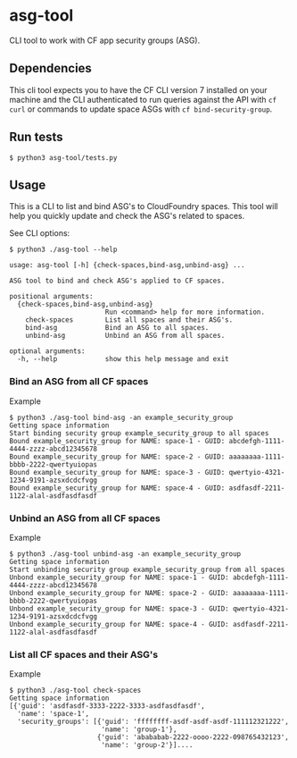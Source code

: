 asg-tool
========

CLI tool to work with CF app security groups (ASG).

## Dependencies

This cli tool expects you to have the CF CLI version 7 installed on your machine and the CLI authenticated to run queries against the API with `cf curl` or commands to update space ASGs with `cf bind-security-group`.

## Run tests

```
$ python3 asg-tool/tests.py
```

## Usage

This is a CLI to list and bind ASG's to CloudFoundry spaces. This tool will help you quickly update and check the ASG's related to spaces.

See CLI options:
```
$ python3 ./asg-tool --help

usage: asg-tool [-h] {check-spaces,bind-asg,unbind-asg} ...

ASG tool to bind and check ASG's applied to CF spaces.

positional arguments:
  {check-spaces,bind-asg,unbind-asg}
                        Run <command> help for more information.
    check-spaces        List all spaces and their ASG's.
    bind-asg            Bind an ASG to all spaces.
    unbind-asg          Unbind an ASG from all spaces.

optional arguments:
  -h, --help            show this help message and exit
```

### Bind an ASG from all CF spaces

Example
```
$ python3 ./asg-tool bind-asg -an example_security_group
Getting space information
Start binding security group example_security_group to all spaces
Bound example_security_group for NAME: space-1 - GUID: abcdefgh-1111-4444-zzzz-abcd12345678
Bound example_security_group for NAME: space-2 - GUID: aaaaaaaa-1111-bbbb-2222-qwertyuiopas
Bound example_security_group for NAME: space-3 - GUID: qwertyio-4321-1234-9191-azsxdcdcfvgg
Bound example_security_group for NAME: space-4 - GUID: asdfasdf-2211-1122-alal-asdfasdfasdf
```

### Unbind an ASG from all CF spaces

Example
```
$ python3 ./asg-tool unbind-asg -an example_security_group
Getting space information
Start unbinding security group example_security_group from all spaces
Unbond example_security_group for NAME: space-1 - GUID: abcdefgh-1111-4444-zzzz-abcd12345678
Unbond example_security_group for NAME: space-2 - GUID: aaaaaaaa-1111-bbbb-2222-qwertyuiopas
Unbond example_security_group for NAME: space-3 - GUID: qwertyio-4321-1234-9191-azsxdcdcfvgg
Unbond example_security_group for NAME: space-4 - GUID: asdfasdf-2211-1122-alal-asdfasdfasdf
```

### List all CF spaces and their ASG's

Example
```
$ python3 ./asg-tool check-spaces
Getting space information
[{'guid': 'asdfasdf-3333-2222-3333-asdfasdfasdf',
  'name': 'space-1',
  'security_groups': [{'guid': 'ffffffff-asdf-asdf-asdf-111112321222',
                       'name': 'group-1'},
                      {'guid': 'abababab-2222-oooo-2222-098765432123',
                       'name': 'group-2'}]....
```
